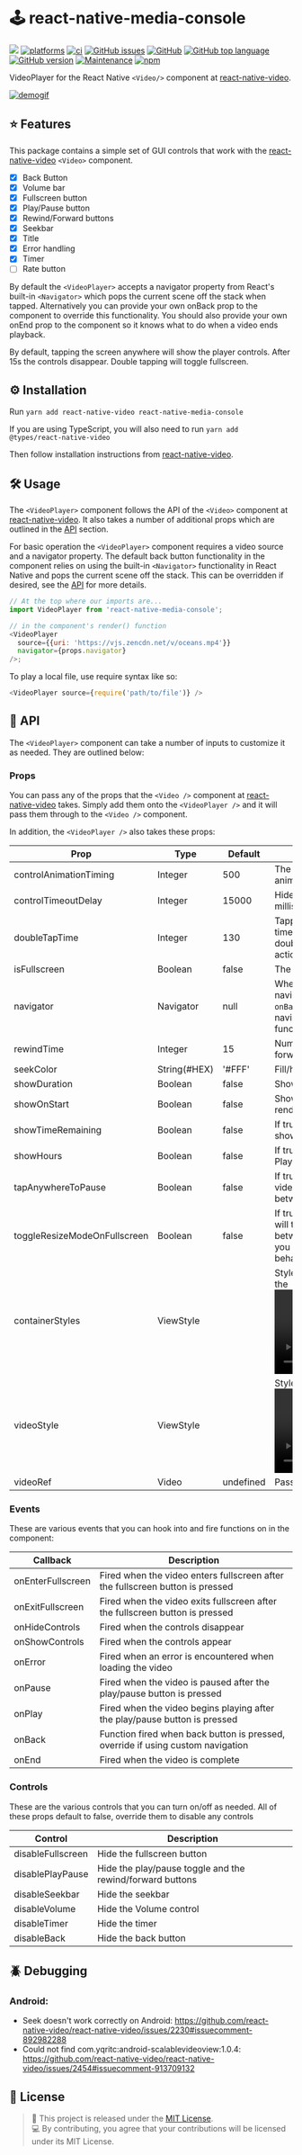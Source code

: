 # 🕹 react-native-media-console
[<img src="https://img.shields.io/badge/-React Native-282C34?style=flat-square&logo=react&logoColor=61DAFB"/>](https://reactnative.dev/)
[![platforms](https://img.shields.io/badge/platforms-Android%20%7C%20iOS%20%7C%20tvOS-brightgreen.svg?style=flat-square&colorB=191A17)](https://github.com/react-native-tvos/react-native-tvos)
[![ci][1]][2]
[![GitHub issues](https://img.shields.io/github/issues/criszz77/react-native-media-console)](https://github.com/criszz77/react-native-media-console/issues)
[![GitHub](https://img.shields.io/github/license/criszz77/react-native-media-console)](https://github.com/criszz77/react-native-media-console/blob/master/LICENSE)
[![GitHub top language](https://img.shields.io/github/languages/top/criszz77/react-native-media-console)](https://github.com/criszz77/react-native-media-console/search?l=typescript)
[![GitHub version](https://badge.fury.io/gh/criszz77%2Freact-native-media-console.svg)](https://badge.fury.io/gh/criszz77%2Freact-native-media-console)
[![Maintenance](https://img.shields.io/maintenance/yes/2022)](https://github.com/criszz77/react-native-media-console/graphs/contributors)
[![npm](https://img.shields.io/npm/v/react-native-media-console)](https://www.npmjs.com/package/react-native-media-console)

VideoPlayer for the React Native `<Video/>` component at [react-native-video](https://github.com/react-native-community/react-native-video).

[![demogif](https://user-images.githubusercontent.com/55203625/159137837-4e34a8be-1cbb-48ae-9d67-99ce4922e660.gif)](https://user-images.githubusercontent.com/55203625/159138065-cf3554b6-3f8b-4cab-bf94-0f3fc0b57333.gif)

## ⭐️ Features

This package contains a simple set of GUI controls that work with the [react-native-video](https://github.com/react-native-community/react-native-video) `<Video>` component. 
- [x] Back Button
- [x] Volume bar
- [x] Fullscreen button
- [x] Play/Pause button
- [x] Rewind/Forward buttons
- [x] Seekbar
- [x] Title
- [x] Error handling
- [x] Timer 
- [ ] Rate button

By default the `<VideoPlayer>` accepts a navigator property from React's built-in `<Navigator>` which pops the current scene off the stack when tapped. Alternatively you can provide your own onBack prop to the component to override this functionality. You should also provide your own onEnd prop to the component so it knows what to do when a video ends playback.

By default, tapping the screen anywhere will show the player controls. After 15s the controls disappear. Double tapping will toggle fullscreen.

## ⚙️ Installation

Run `yarn add react-native-video react-native-media-console`

If you are using TypeScript, you will also need to run `yarn add @types/react-native-video`

Then follow installation instructions
from [react-native-video](https://github.com/react-native-video/react-native-video).

## 🛠 Usage

The `<VideoPlayer>` component follows the API of the `<Video>` component
at [react-native-video](https://github.com/react-native-community/react-native-video). It also takes a number of
additional props which are outlined in the [API](#-api) section.

For basic operation the `<VideoPlayer>` component requires a video source and a navigator property. The default back
button functionality in the component relies on using the built-in `<Navigator>` functionality in React Native and pops
the current scene off the stack. This can be overridden if desired, see the [API](#-api) for more details.

```javascript
// At the top where our imports are...
import VideoPlayer from 'react-native-media-console';

// in the component's render() function
<VideoPlayer
  source={{uri: 'https://vjs.zencdn.net/v/oceans.mp4'}}
  navigator={props.navigator}
/>;
```

To play a local file, use require syntax like so:

```js
<VideoPlayer source={require('path/to/file')} />
```

## 🧰 API

The `<VideoPlayer>` component can take a number of inputs to customize it as needed. They are outlined below:

### Props

You can pass any of the props that the `<Video />` component at [react-native-video](https://github.com/react-native-community/react-native-video) takes. Simply add them onto the `<VideoPlayer />` and it will pass them through to the `<Video />` component.

In addition, the `<VideoPlayer />` also takes these props:

| Prop                         | Type         | Default | Description                                                                                                                                                     |
|------------------------------|--------------|-------|-----------------------------------------------------------------------------------------------------------------------------------------------------------------|
| controlAnimationTiming       | Integer      | 500   | The amount of time (in milliseconds) to animate the controls in and out.                                                                                        |
| controlTimeoutDelay          | Integer      | 15000 | Hide controls after X amount of time in milliseconds                                                                                                            |                           |
| doubleTapTime                | Integer      | 130   | Tapping twice within this amount of time in milliseconds is considered a double tap. Single taps will not be actioned until this time has expired.              |
| isFullscreen                 | Boolean      | false | The VideoPlayer fullscreen state                                                                                                                                |
| navigator                    | Navigator    | null  | When using the default React Native navigator and do not override the `onBack` function, you'll need to pass the navigator to the VideoPlayer for it to function |
| rewindTime                   | Integer      | 15    | Number of seconds to rewind or forward.                                                                                                                         |
| seekColor                    | String(#HEX) | '#FFF' | Fill/handle colour of the seekbar                                                                                                                               |
| showDuration                 | Boolean      | false | Show duration of the media.                                                                                                                                     |
| showOnStart                  | Boolean      | false | Show or hide the controls on first render                                                                                                                       |
| showTimeRemaining            | Boolean      | false | If true, show the time remaing, else show the current time in the Player.                                                                                       |
| showHours                    | Boolean      | false | If true, convert time to hours in the Player                                                                                                                    |
| tapAnywhereToPause           | Boolean      | false | If true, single tapping anywhere on the video (other than a control) toggles between playing and paused.                                                        |
| toggleResizeModeOnFullscreen | Boolean      | false | If true, clicking the fullscreen button will toggle the `<Video />` component between cover/contain, set to false if you want to customize fullscreen behaviour |
| containerStyles              | ViewStyle    |       | StyleSheet passed to the container of the <Video /> component                                                                                                   |
| videoStyle                   | ViewStyle    |       | StyleSheet passed to the <Video /> component                                                                                                                    |
| videoRef                     | Video        | undefined  | Pass ref to the `<Video/>` component                                                                                                                            |

### Events

These are various events that you can hook into and fire functions on in the component:

| Callback          | Description                                                                     |
| ----------------- | ------------------------------------------------------------------------------- |
| onEnterFullscreen | Fired when the video enters fullscreen after the fullscreen button is pressed   |
| onExitFullscreen  | Fired when the video exits fullscreen after the fullscreen button is pressed    |
| onHideControls    | Fired when the controls disappear                                               |
| onShowControls    | Fired when the controls appear                                                  |
| onError           | Fired when an error is encountered when loading the video                       |
| onPause           | Fired when the video is paused after the play/pause button is pressed           |
| onPlay            | Fired when the video begins playing after the play/pause button is pressed      |
| onBack            | Function fired when back button is pressed, override if using custom navigation |
| onEnd             | Fired when the video is complete                                                |

### Controls

These are the various controls that you can turn on/off as needed. All of these props default to false, override them to disable any controls

| Control           | Description                |
| ----------------- | -------------------------- |
| disableFullscreen | Hide the fullscreen button |
| disablePlayPause  | Hide the play/pause toggle and the rewind/forward buttons |
| disableSeekbar    | Hide the seekbar           |
| disableVolume     | Hide the Volume control    |
| disableTimer      | Hide the timer             |
| disableBack       | Hide the back button       |

## 🪲 Debugging

### Android:

- Seek doesn't work correctly on Android: https://github.com/react-native-video/react-native-video/issues/2230#issuecomment-892982288
- Could not find com.yqritc:android-scalablevideoview:1.0.4: https://github.com/react-native-video/react-native-video/issues/2454#issuecomment-913709132

[1]: https://github.com/criszz77/react-native-media-console/workflows/ci/badge.svg
[2]: https://github.com/criszz77/react-native-media-console/actions

## 📃 License

> 📃 This project is released under the [MIT License](LICENSE). \
> 💻 By contributing, you agree that your contributions will be licensed under its MIT License.
